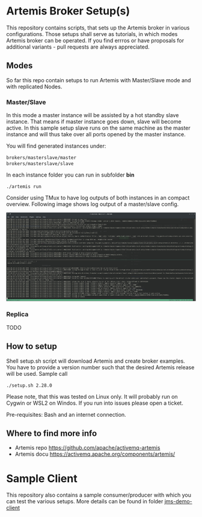 # Artemis Broker Setup(s)
This repository contains scripts, that sets up the Artemis broker in various configurations. Those setups shall serve as tutorials, in which modes Artemis broker can be operated. If you find errros or have proposals for additional variants - pull requests are always appreciated.

## Modes
So far this repo contain setups to run Artemis with Master/Slave mode and with replicated Nodes.

### Master/Slave
In this mode a master instance will be assisted by a hot standby slave instance. That means if master instance goes down, slave will become active. In this sample setup slave runs on the same machine as the master instance and will thus take over all ports opened by the master instance.

You will find generated instances under: 
    
    brokers/masterslave/master
    brokers/masterslave/slave

In each instance folder you can run in subfolder **bin**

    ./artemis run

Consider using TMux to have log outputs of both instances in an compact overview. Following image shows log output of a master/slave config.

![Log output Master/Slave](doc/img/master-slave01.jpg)

### Replica

TODO

## How to setup
Shell setup.sh script will download Artemis and create broker examples. You have to provide a version number such that the desired Artemis release will be used. Sample call

    ./setup.sh 2.28.0

Please note, that this was tested on Linux only. It will probably run on Cygwin or WSL2 on Windos. If you run into issues please open a ticket. 

Pre-requisites: Bash and an internet connection.

## Where to find more info
* Artemis repo https://github.com/apache/activemq-artemis 
* Artemis docu https://activemq.apache.org/components/artemis/

# Sample Client
This repository also contains a sample consumer/producer with which you can test the various setups. More details can be found in folder [jms-demo-client](jms-demo-client)